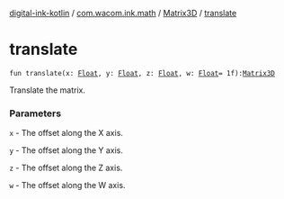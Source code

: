 [digital-ink-kotlin](../../index.md) / [com.wacom.ink.math](../index.md) / [Matrix3D](index.md) / [translate](./translate.md)

# translate

`fun translate(x: `[`Float`](https://kotlinlang.org/api/latest/jvm/stdlib/kotlin/-float/index.html)`, y: `[`Float`](https://kotlinlang.org/api/latest/jvm/stdlib/kotlin/-float/index.html)`, z: `[`Float`](https://kotlinlang.org/api/latest/jvm/stdlib/kotlin/-float/index.html)`, w: `[`Float`](https://kotlinlang.org/api/latest/jvm/stdlib/kotlin/-float/index.html)` = 1f): `[`Matrix3D`](index.md)

Translate the matrix.

### Parameters

`x` - The offset along the X axis.

`y` - The offset along the Y axis.

`z` - The offset along the Z axis.

`w` - The offset along the W axis.